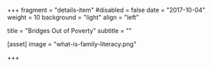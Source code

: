+++
fragment = "details-item"
#disabled = false
date = "2017-10-04"
weight = 10
background = "light"
align = "left"

title = "Bridges Out of Poverty"
subtitle = ""

[asset]
  image = "what-is-family-literacy.png"

+++



